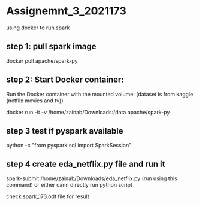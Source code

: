 # Assignemnt_3_2021173 
using docker to run spark
## step 1: pull spark image 
docker pull apache/spark-py
## step 2: Start Docker container:
Run the Docker container with the mounted volume: (dataset is from kaggle (netflix movies and tv))

docker run -it -v /home/zainab/Downloads:/data apache/spark-py
## step 3 test if pyspark available
python -c "from pyspark.sql import SparkSession"
## step 4 create eda_netflix.py file and run it 
spark-submit /home/zainab/Downloads/eda_netflix.py (run using this command)
or either cann directly run python script 

check spark_173.odt file for result
